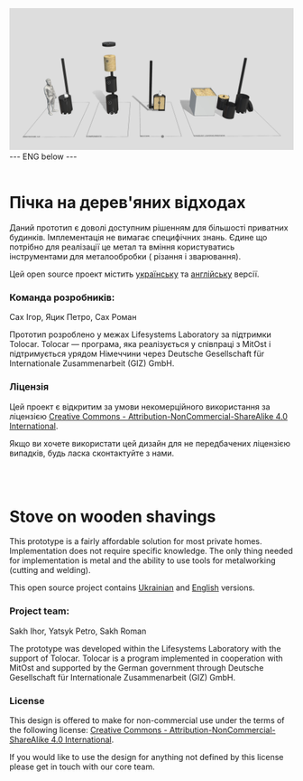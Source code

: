 ![alt text](https://github.com/Ostriv-platform/Wood_chip_stove/blob/main/Stove_general_view.jpg?raw=true)
--- ENG below ---
<br/><br/>
# Пічка на дерев'яних відходах

Даний прототип є доволі доступним рішенням для більшості приватних будинків. Імплементація не вимагає  специфічних знань. Єдине що потрібно для реалізації це метал та вміння користуватись інструментами для металообробки ( різання і зварювання).

Цей open source проект містить [українську](https://github.com/Ostriv-platform/Wood_chip_stove/tree/main/UA) та [англійську](https://github.com/Ostriv-platform/Wood_chip_stove/tree/main/ENG) версії.

### Команда розробників:
Сах Ігор, Яцик Петро, Сах Роман

Прототип розроблено у межах Lifesystems Laboratory за підтримки Tolocar. 
Tolocar — програма, яка реалізується у співпраці з MitOst і підтримується урядом Німеччини через Deutsche Gesellschaft für Internationale Zusammenarbeit (GIZ) GmbH.

### Ліцензія 
Цей проект є відкритим за умови некомерційного використання за ліцензією
[Creative Commons - Attribution-NonCommercial-ShareAlike 4.0 International](https://creativecommons.org/licenses/by-nc-sa/4.0/).

Якщо ви хочете використати цей дизайн для не передбачених ліцензією випадків, будь ласка сконтактуйте з нами.

<br/><br/>

# Stove on wooden shavings

This prototype is a fairly affordable solution for most private homes. Implementation does not require specific knowledge. The only thing needed for implementation is metal and the ability to use tools for metalworking (cutting and welding).

This open source project contains [Ukrainian](https://github.com/Ostriv-platform/Wood_chip_stove/tree/main/UA) and [English](https://github.com/Ostriv-platform/Wood_chip_stove/tree/main/ENG) versions.

### Project team:
Sakh Ihor, Yatsyk Petro, Sakh Roman

The prototype was developed within the Lifesystems Laboratory with the support of Tolocar. Tolocar is a program implemented in cooperation with MitOst and supported by the German government through Deutsche Gesellschaft für Internationale Zusammenarbeit (GIZ) GmbH.

### License 

This design is offered to make for non-commercial use under the terms of the following license: 
[Creative Commons - Attribution-NonCommercial-ShareAlike 4.0 International](https://creativecommons.org/licenses/by-nc-sa/4.0/).

If you would like to use the design for anything not defined by this license please get in touch with our core team.
